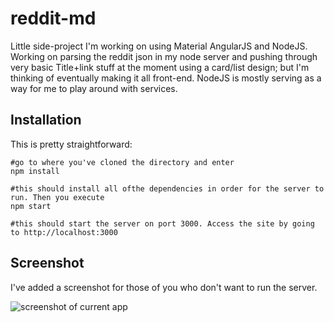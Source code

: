# reddit-md

Little side-project I'm working on using Material AngularJS and NodeJS. Working on parsing the reddit json in my node server and pushing through very basic Title+link stuff at the moment using a card/list design; but I'm thinking of eventually making it all front-end. NodeJS is mostly serving as a way for me to play around with services.

## Installation
This is pretty straightforward:

```
#go to where you've cloned the directory and enter
npm install

#this should install all ofthe dependencies in order for the server to run. Then you execute
npm start

#this should start the server on port 3000. Access the site by going to http://localhost:3000
``` 

## Screenshot

I've added a screenshot for those of you who don't want to run the server.

![screenshot of current app](http://i.imgur.com/iY9z206.jpg)





